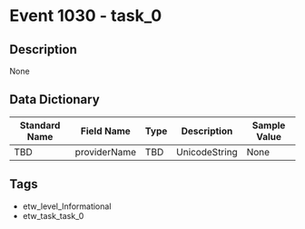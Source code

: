 # Event 1030 - task_0

## Description
None

## Data Dictionary
|Standard Name|Field Name|Type|Description|Sample Value|
|---|---|---|---|---|
|TBD|providerName|TBD|UnicodeString|None|None|

## Tags
* etw_level_Informational
* etw_task_task_0